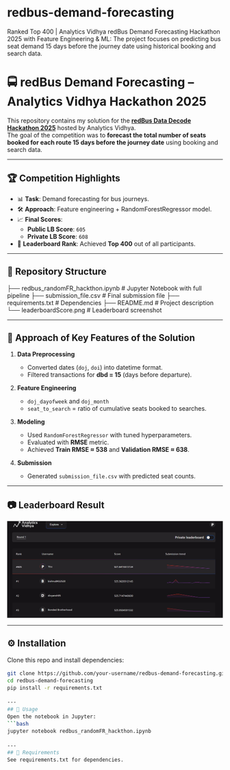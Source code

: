 # redbus-demand-forecasting
Ranked Top 400 | Analytics Vidhya redBus Demand Forecasting Hackathon 2025 with Feature Engineering &amp; ML:  The project focuses on predicting bus seat demand 15 days before the journey date using historical booking and search data.

# 🚍 redBus Demand Forecasting – Analytics Vidhya Hackathon 2025

This repository contains my solution for the **[redBus Data Decode Hackathon 2025](https://www.analyticsvidhya.com/datahack/contest/redbus-data-decode-hackathon-2025/)** hosted by Analytics Vidhya.  
The goal of the competition was to **forecast the total number of seats booked for each route 15 days before the journey date** using booking and search data.

---

## 🏆 Competition Highlights
- 📊 **Task**: Demand forecasting for bus journeys.  
- 🛠️ **Approach**: Feature engineering + RandomForestRegressor model.  
- 📈 **Final Scores**:  
  - **Public LB Score**: `605`  
  - **Private LB Score**: `608`  
- 🎯 **Leaderboard Rank**: Achieved **Top 400** out of all participants.

---

## 📂 Repository Structure
├── redbus_randomFR_hackthon.ipynb # Jupyter Notebook with full pipeline
├── submission_file.csv # Final submission file
├── requirements.txt # Dependencies
├── README.md # Project description
└── leaderboardScore.png # Leaderboard screenshot 

---

## 🔑 Approach of Key Features of the Solution
1. **Data Preprocessing**  
   - Converted dates (`doj`, `doi`) into datetime format.  
   - Filtered transactions for **dbd = 15** (days before departure).  

2. **Feature Engineering**  
   - `doj_dayofweek` and `doj_month`  
   - `seat_to_search` = ratio of cumulative seats booked to searches.  

3. **Modeling**  
   - Used `RandomForestRegressor` with tuned hyperparameters.  
   - Evaluated with **RMSE** metric.  
   - Achieved **Train RMSE ≈ 538** and **Validation RMSE ≈ 638**.  

4. **Submission**  
   - Generated `submission_file.csv` with predicted seat counts.  

---

## 📷 Leaderboard Result
![Leaderboard Screenshot](leaderboardScore.png)



---

## ⚙️ Installation
Clone this repo and install dependencies:
```bash
git clone https://github.com/your-username/redbus-demand-forecasting.git
cd redbus-demand-forecasting
pip install -r requirements.txt

---
## 🚀 Usage
Open the notebook in Jupyter:
```bash
jupyter notebook redbus_randomFR_hackthon.ipynb

---
## 📌 Requirements
See requirements.txt for dependencies.

